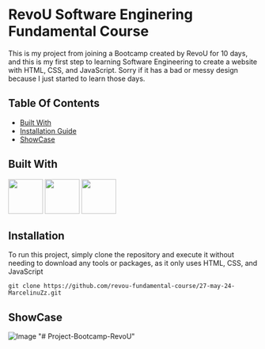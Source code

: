 # RevoU Software Enginering Fundamental Course
This is my project from joining a Bootcamp created by RevoU for 10 days, and this is my first step to learning Software Engineering to create a website with HTML, CSS, and JavaScript.
 Sorry if it has a bad or messy design because I just started to learn those days.

## Table Of Contents
- [Built With](#built-with)
- [Installation Guide](#installation)
- [ShowCase](#showcase)

## Built With
<p align="left">
<img src="https://github.com/user-attachments/assets/3de19f51-1db7-4b35-8b01-be2ca362335d" width="70" />
<img src="https://github.com/user-attachments/assets/54006f44-a8bc-43a2-9bed-3ebb0657a60a" width="70" />
<img src="https://github.com/user-attachments/assets/e61fe31a-109f-4cfc-8855-315a61bb3e7d" width="70" />
</p>

## Installation
To run this project, simply clone the repository and execute it without needing to download any tools or packages, as it only uses HTML, CSS, and JavaScript
```
git clone https://github.com/revou-fundamental-course/27-may-24-MarcelinuZz.git
```
## ShowCase
![Image](https://github.com/user-attachments/assets/b7ac08df-df9d-4f06-87c8-e75d87ae3aff)
"# Project-Bootcamp-RevoU" 
